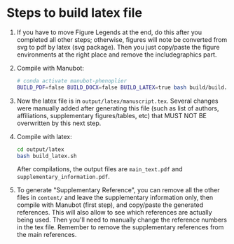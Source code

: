 # Steps to build latex file

1. If you have to move Figure Legends at the end, do this after you completed all other steps; otherwise, figures will note be converted from svg to pdf by latex (svg package).
Then you just copy/paste the figure environments at the right place and remove the includegraphics part.

1. Compile with Manubot:
    ```bash
    # conda activate manubot-phenoplier
    BUILD_PDF=false BUILD_DOCX=false BUILD_LATEX=true bash build/build.sh && manubot webpage
    ```

1. Now the latex file is in `output/latex/manuscript.tex`.
Several changes were manually added after generating this file (such as list of authors, affiliations, supplementary figures/tables, etc) that MUST NOT BE overwritten by this next step.

1. Compile with latex:
    ```bash
    cd output/latex
    bash build_latex.sh
    ```

    After compilations, the output files are `main_text.pdf` and `supplementary_information.pdf`.

1. To generate "Supplementary Reference", you can remove all the other files in `content/` and leave the supplementary information only, then compile with Manubot (first step), and copy/paste the generated references.
This will also allow to see which references are actually being used.
Then you'll need to manually change the reference numbers in the tex file.
Remember to remove the supplementary references from the main references.
